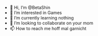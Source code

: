- 👋 Hi, I’m @BetaShin
- 👀 I’m interested in Games
- 🌱 I’m currently learning nothing
- 💞️ I’m looking to collaborate on your mom
- 📫 How to reach me hoff mal garnicht

<!---
BetaShin/BetaShin is a ✨ special ✨ repository because its `README.md` (this file) appears on your GitHub profile.
You can click the Preview link to take a look at your changes.
--->
